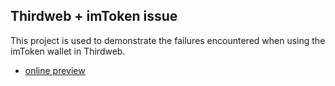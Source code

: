## Thirdweb + imToken issue

This project is used to demonstrate the failures encountered when using the imToken wallet in Thirdweb.

- [online preview](https://thirdweb-imtoken-issue.vercel.app/)
